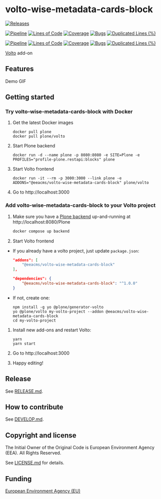 # volto-wise-metadata-cards-block

[![Releases](https://img.shields.io/github/v/release/eea/volto-wise-metadata-cards-block)](https://github.com/eea/volto-wise-metadata-cards-block/releases)

[![Pipeline](https://ci.eionet.europa.eu/buildStatus/icon?job=volto-addons%2Fvolto-wise-metadata-cards-block%2Fmaster&subject=master)](https://ci.eionet.europa.eu/view/Github/job/volto-addons/job/volto-wise-metadata-cards-block/job/master/display/redirect)
[![Lines of Code](https://sonarqube.eea.europa.eu/api/project_badges/measure?project=volto-wise-metadata-cards-block-master&metric=ncloc)](https://sonarqube.eea.europa.eu/dashboard?id=volto-wise-metadata-cards-block-master)
[![Coverage](https://sonarqube.eea.europa.eu/api/project_badges/measure?project=volto-wise-metadata-cards-block-master&metric=coverage)](https://sonarqube.eea.europa.eu/dashboard?id=volto-wise-metadata-cards-block-master)
[![Bugs](https://sonarqube.eea.europa.eu/api/project_badges/measure?project=volto-wise-metadata-cards-block-master&metric=bugs)](https://sonarqube.eea.europa.eu/dashboard?id=volto-wise-metadata-cards-block-master)
[![Duplicated Lines (%)](https://sonarqube.eea.europa.eu/api/project_badges/measure?project=volto-wise-metadata-cards-block-master&metric=duplicated_lines_density)](https://sonarqube.eea.europa.eu/dashboard?id=volto-wise-metadata-cards-block-master)

[![Pipeline](https://ci.eionet.europa.eu/buildStatus/icon?job=volto-addons%2Fvolto-wise-metadata-cards-block%2Fdevelop&subject=develop)](https://ci.eionet.europa.eu/view/Github/job/volto-addons/job/volto-wise-metadata-cards-block/job/develop/display/redirect)
[![Lines of Code](https://sonarqube.eea.europa.eu/api/project_badges/measure?project=volto-wise-metadata-cards-block-develop&metric=ncloc)](https://sonarqube.eea.europa.eu/dashboard?id=volto-wise-metadata-cards-block-develop)
[![Coverage](https://sonarqube.eea.europa.eu/api/project_badges/measure?project=volto-wise-metadata-cards-block-develop&metric=coverage)](https://sonarqube.eea.europa.eu/dashboard?id=volto-wise-metadata-cards-block-develop)
[![Bugs](https://sonarqube.eea.europa.eu/api/project_badges/measure?project=volto-wise-metadata-cards-block-develop&metric=bugs)](https://sonarqube.eea.europa.eu/dashboard?id=volto-wise-metadata-cards-block-develop)
[![Duplicated Lines (%)](https://sonarqube.eea.europa.eu/api/project_badges/measure?project=volto-wise-metadata-cards-block-develop&metric=duplicated_lines_density)](https://sonarqube.eea.europa.eu/dashboard?id=volto-wise-metadata-cards-block-develop)


[Volto](https://github.com/plone/volto) add-on

## Features

Demo GIF

## Getting started

### Try volto-wise-metadata-cards-block with Docker

1. Get the latest Docker images

   ```
   docker pull plone
   docker pull plone/volto
   ```

1. Start Plone backend
   ```
   docker run -d --name plone -p 8080:8080 -e SITE=Plone -e PROFILES="profile-plone.restapi:blocks" plone
   ```

1. Start Volto frontend

   ```
   docker run -it --rm -p 3000:3000 --link plone -e ADDONS="@eeacms/volto-wise-metadata-cards-block" plone/volto
   ```

1. Go to http://localhost:3000

### Add volto-wise-metadata-cards-block to your Volto project

1. Make sure you have a [Plone backend](https://plone.org/download) up-and-running at http://localhost:8080/Plone

   ```Bash
   docker compose up backend
   ```

1. Start Volto frontend

* If you already have a volto project, just update `package.json`:

   ```JSON
   "addons": [
       "@eeacms/volto-wise-metadata-cards-block"
   ],

   "dependencies": {
       "@eeacms/volto-wise-metadata-cards-block": "^1.0.0"
   }
   ```

* If not, create one:

   ```
   npm install -g yo @plone/generator-volto
   yo @plone/volto my-volto-project --addon @eeacms/volto-wise-metadata-cards-block
   cd my-volto-project
   ```

1. Install new add-ons and restart Volto:

   ```
   yarn
   yarn start
   ```

1. Go to http://localhost:3000

1. Happy editing!

## Release

See [RELEASE.md](https://github.com/eea/volto-wise-metadata-cards-block/blob/master/RELEASE.md).

## How to contribute

See [DEVELOP.md](https://github.com/eea/volto-wise-metadata-cards-block/blob/master/DEVELOP.md).

## Copyright and license

The Initial Owner of the Original Code is European Environment Agency (EEA).
All Rights Reserved.

See [LICENSE.md](https://github.com/eea/volto-wise-metadata-cards-block/blob/master/LICENSE.md) for details.

## Funding

[European Environment Agency (EU)](http://eea.europa.eu)
